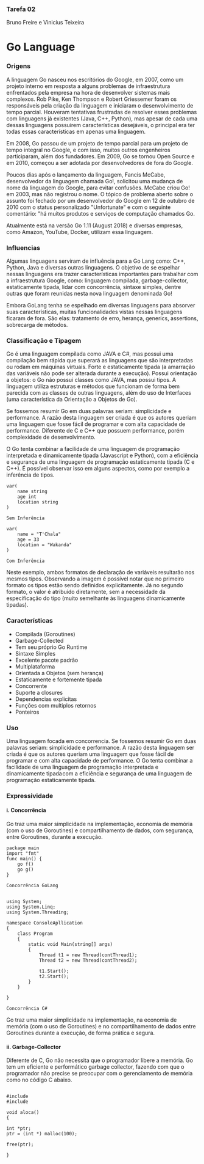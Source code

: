 ### Tarefa 02

Bruno Freire e Vinicius Teixeira

# Go Language

### Origens

A linguagem Go nasceu nos escritórios do Google, em 2007, como um projeto interno em resposta a alguns problemas de infraestrutura enfrentados pela empresa na hora de desenvolver sistemas mais complexos. Rob Pike, Ken Thompson e Robert Griessemer foram os responsáveis pela criação da linguagem e iniciaram o desenvolvimento de tempo parcial. Houveram tentativas frustradas de resolver esses problemas com linguagens já existentes (Java, C++, Python), mas apesar de cada uma dessas linguagens possuírem características desejáveis, o principal era ter todas essas características em apenas uma linguagem.

Em 2008, Go passou de um projeto de tempo parcial para um projeto de tempo integral no Google, e com isso, muitos outros engenheiros participaram, além dos fundadores. Em 2009, Go se tornou Open Source e em 2010, começou a ser adotada por desenvolvedores de fora do Google.

Poucos dias após o lançamento da linguagem, Fancis McCabe, desenvolvedor da linguagem chamada Go!, solicitou uma mudança de nome da linguagem do Google, para evitar confusões. McCabe criou Go! em 2003, mas não registrou o nome. O tópico de problema aberto sobre o assunto foi fechado por um desenvolvedor do Google em 12 de outubro de 2010 com o status personalizado "Unfortunate" e com o seguinte comentário: "há muitos produtos e serviços de computação chamados Go.

Atualmente está na versão Go 1.11 (August 2018) e diversas empresas, como Amazon, YouTube, Docker, utilizam essa linguagem.

### Influencias

Algumas linguagens serviram de influência para a Go Lang como: C++, Python, Java e diversas outras linguagens.  O objetivo de se espelhar nessas linguagens era trazer características importantes para trabalhar com a infraestrutura Google, como: linguagem compilada, garbage-collector, estaticamente tipada, lidar com concorrência, síntaxe simples, dentre outras que foram reunidas nesta nova linguagem denominada Go!

Embora GoLang tenha se espelhado em diversas linguagens para absorver suas características, muitas funcionalidades vistas nessas linguagens ficaram de fora. São elas: tratamento de erro, herança, generics, assertions, sobrecarga de métodos.

### Classificação e Tipagem

Go é uma linguagem compilada como JAVA e C#, mas possui uma compilação bem rápida que superará as linguagens que são interpretadas ou rodam em máquinas virtuais. Forte e estaticamente tipada (a amarração das variáveis não pode ser alterada durante a execução). Possui orientação a objetos: o Go não possui classes como JAVA, mas possui tipos. A linguagem utiliza estruturas e métodos que funcionam de forma bem parecida com as classes de outras linguagens, além do uso de Interfaces (uma característica da Orientação a Objetos de Go).

Se fossemos resumir Go em duas palavras seriam: simplicidade e performance. A razão desta linguagem ser criada é que os autores queriam uma linguagem que fosse fácil de programar e com alta capacidade de performance. Diferente de C e C++ que possuem performance, porém complexidade de desenvolvimento.

O Go tenta combinar a facilidade de uma linguagem de programação interpretada e dinamicamente tipada (Javascript e Python), com a eficiência e segurança de uma linguagem de programação estaticamente tipada (C e C++). É possível observar isso em alguns aspectos, como por exemplo a inferência de tipos.

<pre><code>var(
	name string
	age int
	location string
)

Sem Inferência</code></pre>

<pre><code>var(
	name = "T'Chala"
	age = 33
	location = "Wakanda"
)

Com Inferência</code></pre>

Neste exemplo, ambos formatos de declaração de variáveis resultarão nos mesmos tipos. Observando a imagem é possível notar que no primeiro formato os tipos estão sendo definidos explicitamente. Já no segundo formato, o valor é atribuído diretamente, sem a necessidade da especificação do tipo (muito semelhante às linguagens dinamicamente tipadas).


### Características

 - Compilada (Goroutines)
 - Garbage-Collected
 - Tem seu próprio Go Runtime
 - Sintaxe Simples
 - Excelente pacote padrão
 - Multiplataforma
 - Orientada a Objetos (sem herança)
 - Estaticamente e fortemente tipada
 - Concorrente
 - Suporte a closures
 - Dependencias explicitas
 - Funções com multiplos retornos
 - Ponteiros

### Uso

Uma linguagem focada em concorrencia. Se fossemos resumir Go em duas palavras seriam: simplicidade e performance. A razão desta linguagem ser criada é que os autores queriam uma linguagem que fosse fácil de programar e com alta capacidade de performance.
O Go tenta combinar a facilidade de uma linguagem de programação interpretada e dinamicamente tipada com a eficiência e segurança de uma linguagem de programação estaticamente tipada.


### Expressividade

#### i. Concorrência

Go traz uma maior simplicidade na implementação, economia de memória (com o uso de Goroutines) e compartilhamento de dados, com segurança, entre Goroutines, durante a execução.

<pre><code>package main
import "fmt"
func main() {
	go f()
	go g()
}

Concorrência GoLang</pre></code>

<pre><code>
using System;
using System.Linq;
using System.Threading;

namespace ConsoleApllication
{
	class Program
	{
		static void Main(string[] args)
		{
			Thread t1 = new Thread(contThread1);
			Thread t2 = new Thread(contThread2);
			
			t1.Start();
			t2.Start();
		}
	}

}

Concorrência C#</code></pre>

Go traz uma maior simplicidade na implementação, na economia de memória (com o uso de Goroutines) e no compartilhamento de dados entre Goroutines durante a execução, de forma prática e segura.

#### ii. Garbage-Collector

Diferente de C, Go não necessita que o programador libere a memória. Go tem um eficiente e performático garbage collector, fazendo com que o programador não precise se preocupar com o gerenciamento de memória como no código C abaixo.

<pre><code>
#include<stdio.h>
#include<stdlib.h>

void aloca()
{

int *ptr;
ptr = (int *) malloc(100);

free(ptr);

}
</code></pre>
